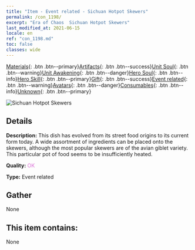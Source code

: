 ```yaml
---
title: "Item - Event related - Sichuan Hotpot Skewers"
permalink: /con_1198/
excerpt: "Era of Chaos  Sichuan Hotpot Skewers"
last_modified_at: 2021-06-15
locale: en
ref: "con_1198.md"
toc: false
classes: wide
---
```

 [Materials](/Items/){: .btn .btn--primary}[Artifacts](/Items/Artifacts/){: .btn .btn--success}[Unit Soul](/Items/UnitSoul/){: .btn .btn--warning}[Unit Awakening](/Items/UnitAwakening/){: .btn .btn--danger}[Hero Soul](/Items/HeroSoul/){: .btn .btn--info}[Hero Skill](/Items/HeroSkill/){: .btn .btn--primary}[Gift](/Items/Gift/){: .btn .btn--success}[Event related](/Items/Events/){: .btn .btn--warning}[Avatars](/Items/Avatars/){: .btn .btn--danger}[Consumables](/Items/Consumables/){: .btn .btn--info}[Unknown](/Items/Unknown/){: .btn .btn--primary}

 ![Sichuan Hotpot Skewers](/images/t/i_81521121.png)

## Details
 **Description:** This dish has evolved from its street food origins to its current form today. A wide assortment of ingredients can be placed onto the skewers, although the most popular skewers are of the avian giblet variety. This particular pot of food seems to be insufficiently heated.

 **Quality:** <span style="color: #DA70D6">OK</span>

 **Type:** Event related

## Gather

  None

## This item contains:

  None

